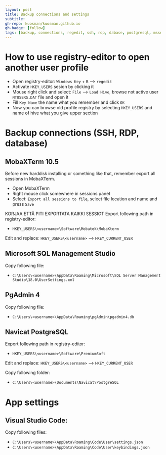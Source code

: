 ```yaml
---
layout: post
title: Backup connections and settings
subtitle:
gh-repo: kuosman/kuosman.github.io
gh-badge: [follow]
tags: [backup, connections, regedit, ssh, rdp, dabase, postgresql, mssql, mobaxterm, msqlms, code, pgadmin, navicat postgresql, ]
---
```


# How to use registry-editor to open another user profile

* Open registry-editor: `Windows Key` + `R` --> `regedit`
* Activate `HKEY_USERS` sesion by clicking it
* Mouse right click and select: `File` --> `Load Hive`, browse not active user `NTUSERS.DAT` file and open it
* Fill `Key Name` the name what you remember and click `OK`
* Now you can browse old profile registry by selecting `HKEY_USERS` and name of hive what you give upper section

# Backup connections (SSH, RDP, database)

## MobaXTerm 10.5

Before new harddisk installing or something like that, remember export all sessions in MobaXTerm.

* Open MobaXTerm
* Right mouse click somewhere in sessions panel
* Select: `Export all sessions to file`, select file location and name and press `Save`

KORJAA ETTÄ PITI EXPORTATA KAIKKI SESSIOT
Export following path in registry-editor:
* `HKEY_USERS\<username>\Software\Mobatek\MobaXterm`

Edit and replace: `HKEY_USERS\<username>` --> `HKEY_CURRENT_USER`

## Microsoft SQL Management Studio

Copy following file:

* `C:\Users\<username>\AppData\Roaming\Microsoft\SQL Server Management Studio\18.0\UserSettings.xml`

## PgAdmin 4

Copy following file:

* `C:\Users\<username>\AppData\Roaming\pgAdmin\pgadmin4.db`

## Navicat PostgreSQL

Export following path in registry-editor:
* `HKEY_USERS\<username>\Software\PremiumSoft`

Edit and replace: `HKEY_USERS\<username>` --> `HKEY_CURRENT_USER`

Copy following folder:
* `C:\Users\<username>\Documents\Navicat\PostgreSQL`

# App settings

## Visual Studio Code:

Copy following files:

* `C:\Users\<username>\AppData\Roaming\Code\User\settings.json`
* `C:\Users\<username>\AppData\Roaming\Code\User\keybindings.json`

